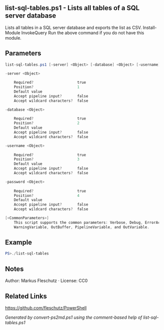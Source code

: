 ## list-sql-tables.ps1 - Lists all tables of a SQL server database

Lists all tables in a SQL server database and exports the list as CSV.
Install-Module InvokeQuery
Run the above command if you do not have this module.

## Parameters
```powershell
list-sql-tables.ps1 [-server] <Object> [-database] <Object> [-username] <Object> [-password] <Object> [<CommonParameters>]

-server <Object>
    
    Required?                    true
    Position?                    1
    Default value                
    Accept pipeline input?       false
    Accept wildcard characters?  false

-database <Object>
    
    Required?                    true
    Position?                    2
    Default value                
    Accept pipeline input?       false
    Accept wildcard characters?  false

-username <Object>
    
    Required?                    true
    Position?                    3
    Default value                
    Accept pipeline input?       false
    Accept wildcard characters?  false

-password <Object>
    
    Required?                    true
    Position?                    4
    Default value                
    Accept pipeline input?       false
    Accept wildcard characters?  false

[<CommonParameters>]
    This script supports the common parameters: Verbose, Debug, ErrorAction, ErrorVariable, WarningAction, 
    WarningVariable, OutBuffer, PipelineVariable, and OutVariable.
```

## Example
```powershell
PS>./list-sql-tables
```

## Notes
Author: Markus Fleschutz · License: CC0

## Related Links
https://github.com/fleschutz/PowerShell

*Generated by convert-ps2md.ps1 using the comment-based help of list-sql-tables.ps1*
